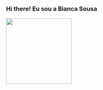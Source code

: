 ### Hi there! Eu sou a Bianca Sousa

<div>
  <a href="https://www.linkedin.com/in/bianca-sousa-abb4861b8/">
  <img height="180em" src="https://github-readme-stats.vercel.app/api/top-langs/?username=biancasbs&layout=compact&langs_count=7&theme=dark"/>
</div>
